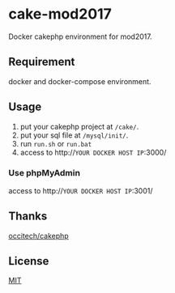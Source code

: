 # cake-mod2017
Docker cakephp environment for mod2017.

## Requirement
docker and docker-compose environment.

## Usage
1. put your cakephp project at `/cake/`.
1. put your sql file at `/mysql/init/`.
1. run `run.sh` or `run.bat`
1. access to http://`YOUR DOCKER HOST IP`:3000/

### Use phpMyAdmin
access to http://`YOUR DOCKER HOST IP`:3001/

## Thanks
[occitech/cakephp](https://hub.docker.com/r/occitech/cakephp/)

## License
[MIT](http://b4b4r07.mit-license.org)
